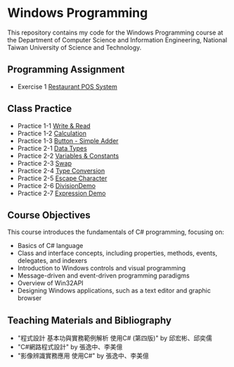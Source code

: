# Windows Programming
This repository contains my code for the Windows Programming course at the Department of Computer Science and Information Engineering, National Taiwan University of Science and Technology.

## Programming Assignment
- Exercise 1 [Restaurant POS System](https://github.com/yxleong/NTUST-assignments/tree/main/CS2005701_WindowsProgramming/Exercise1_POS)

## Class Practice
- Practice 1-1 [Write & Read](https://github.com/yxleong/NTUST-assignments/tree/main/CS2005701_WindowsProgramming/Practice1-1_WriteAndRead)
- Practice 1-2 [Calculation](https://github.com/yxleong/NTUST-assignments/tree/main/CS2005701_WindowsProgramming/Practice1-2_Calculation)
- Practice 1-3 [Button - Simple Adder](https://github.com/yxleong/NTUST-assignments/tree/main/CS2005701_WindowsProgramming/Eexercise1_ButtonSimpleAdder)
- Practice 2-1 [Data Types](https://github.com/yxleong/NTUST-assignments/tree/main/CS2005701_WindowsProgramming/Practice2-1_DataTypes)
- Practice 2-2 [Variables & Constants](https://github.com/yxleong/NTUST-assignments/tree/main/CS2005701_WindowsProgramming/Practice2-2_VariablesAndConstants)
- Practice 2-3 [Swap](https://github.com/yxleong/NTUST-assignments/tree/main/CS2005701_WindowsProgramming/Practice2-3_Swap)
- Practice 2-4 [Type Conversion](https://github.com/yxleong/NTUST-assignments/tree/main/CS2005701_WindowsProgramming/Practice2-4_TypeConversion)
- Practice 2-5 [Escape Character](https://github.com/yxleong/NTUST-assignments/tree/main/CS2005701_WindowsProgramming/Practice2-5_EscapeCharacter)
- Practice 2-6 [DivisionDemo](https://github.com/yxleong/NTUST-assignments/tree/main/CS2005701_WindowsProgramming/Practice2-6_DivisionDemo)
- Practice 2-7 [Expression Demo](https://github.com/yxleong/NTUST-assignments/tree/main/CS2005701_WindowsProgramming/Practice2-7_ExpressionDemo)

## Course Objectives
This course introduces the fundamentals of C# programming, focusing on:
- Basics of C# language
- Class and interface concepts, including properties, methods, events, delegates, and indexers
- Introduction to Windows controls and visual programming
- Message-driven and event-driven programming paradigms
- Overview of Win32API
- Designing Windows applications, such as a text editor and graphic browser

## Teaching Materials and Bibliography
- "程式設計 基本功與實務範例解析 使用C# (第四版)" by 邱宏彬、邱奕儒
- "C#網路程式設計" by 張逸中、李美億
- "影像辨識實務應用 使用C#" by 張逸中、李美億
